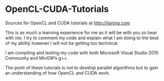 # OpenCL-CUDA-Tutorials
Sources for OpenCL and CUDA tutorials at http://jlaning.com

This is as much a learning experience for me as it will be with you so bear with me. I try to comment my code and explain what I am doing to the best of my ability however I will not be getting too technical.

I am compiling and testing my code with both Microsoft Visual Studio 2015 Community and MinGW’s g++.

The point of these tutorials is not to develop parallel algorithms but to gain an understanding of how OpenCL and CUDA work.
